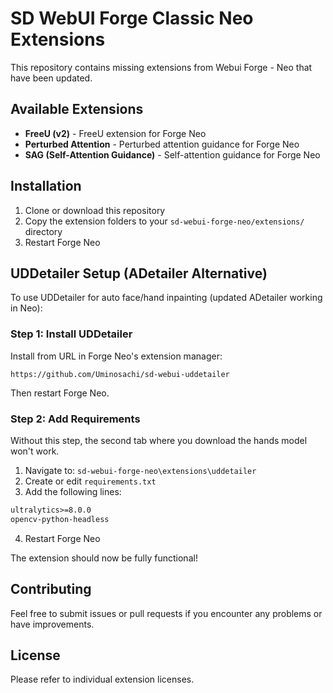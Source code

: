 # SD WebUI Forge Classic Neo Extensions

This repository contains missing extensions from Webui Forge - Neo that have been updated.

## Available Extensions

- **FreeU (v2)** - FreeU extension for Forge Neo
- **Perturbed Attention** - Perturbed attention guidance for Forge Neo  
- **SAG (Self-Attention Guidance)** - Self-attention guidance for Forge Neo

## Installation

1. Clone or download this repository
2. Copy the extension folders to your `sd-webui-forge-neo/extensions/` directory
3. Restart Forge Neo

## UDDetailer Setup (ADetailer Alternative)

To use UDDetailer for auto face/hand inpainting (updated ADetailer working in Neo):

### Step 1: Install UDDetailer

Install from URL in Forge Neo's extension manager:
```
https://github.com/Uminosachi/sd-webui-uddetailer
```

Then restart Forge Neo.

### Step 2: Add Requirements

Without this step, the second tab where you download the hands model won't work.

1. Navigate to: `sd-webui-forge-neo\extensions\uddetailer`
2. Create or edit `requirements.txt`
3. Add the following lines:

```txt
ultralytics>=8.0.0
opencv-python-headless
```

4. Restart Forge Neo

The extension should now be fully functional!

## Contributing

Feel free to submit issues or pull requests if you encounter any problems or have improvements.

## License

Please refer to individual extension licenses.
